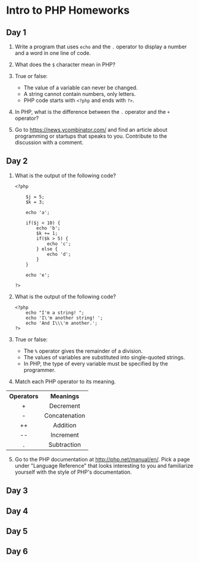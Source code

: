 # Intro to PHP Homeworks

## Day 1

1. Write a program that uses `echo` and the `.` operator to display a number and a word in one line of code.

2. What does the `$` character mean in PHP?

3. True or false:
    - The value of a variable can never be changed.
    - A string cannot contain numbers, only letters.
    - PHP code starts with `<?php` and ends with `?>`.

4. In PHP, what is the difference between the `.` operator and the `+` operator?

5. Go to https://news.ycombinator.com/ and find an article about programming or startups that speaks to you. Contribute to the discussion with a comment.

## Day 2

1. What is the output of the following code?

       <?php

           $j = 5;
           $k = 3;
           
           echo 'a';
           
           if($j < 10) {
               echo 'b';
               $k += 1;
               if($k > 5) {
                   echo 'c';
               } else {
                   echo 'd';
               }
           }
           
           echo 'e';

       ?>
    
2. What is the output of the following code?

       <?php
           echo "I'm a string! ";
           echo 'I\'m another string! ';
           echo 'And I\\\'m another.';
       ?>

3. True or false:
    - The `%` operator gives the remainder of a division.
    - The values of variables are substituted into single-quoted strings.
    - In PHP, the type of every variable must be specified by the programmer.

4. Match each PHP operator to its meaning.

<table style="text-align: center; width: 50%">
    <tr>
        <th>Operators</th>
        <th>Meanings</th>
    </tr>
    <tr>
        <td>+</td>
        <td>Decrement</td>
    </tr>
    <tr>
        <td>-</td>
        <td>Concatenation</td>
    </tr>
    <tr>
        <td>++</td>
        <td>Addition</td>
    </tr>
    <tr>
        <td>--</td>
        <td>Increment</td>
    </tr>
    <tr>
        <td>.</td>
        <td>Subtraction</td>
    </tr>
</table>

5. Go to the PHP documentation at http://php.net/manual/en/. Pick a page under "Language Reference" that looks interesting to you and familiarize yourself with the style of PHP's documentation.

## Day 3

## Day 4

## Day 5

## Day 6